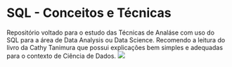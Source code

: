 # SQL - Conceitos e Técnicas
Repositório voltado para o estudo das Técnicas de Analáse com uso do SQL para a área de Data Analysis ou Data Science. 
Recomendo a leitura do livro da Cathy Tanimura que possui explicações bem simples e adequadas para o contexto de Ciência de Dados.
![](https://images-na.ssl-images-amazon.com/images/I/419wW1glO3L._SX379_BO1,204,203,200_.jpg)
